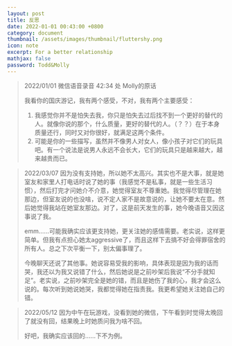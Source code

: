 ```yaml
---
layout: post
title: 反思
date: 2022-01-01 00:43:00 +0800
category: document
thumbnail: /assets/images/thumbnail/fluttershy.png
icon: note
excerpt: For a better relationship
mathjax: false
password: Todd&Molly
---
```



> 2022/01/01 微信语音录音 42:34 处 Molly的原话
> 
> 我看你的国庆游记，我有两个感受，不对，我有两个主要感受：
> 
> 1. 我感觉你并不是怕失去我，你只是怕失去过后找不到一个更好的替代的人。就像你说的那个，什么质量，更好的替代的人。（？？）在于本身质量还行，同时又对你很好，就满足这两个条件。
> 2. 可能是你的一些描写，虽然并不像男人对女人，像小孩子对它们的玩具吧。有一个说法是说男人永远不会长大，它们的玩具只是越来越大，越来越贵而已。

> 2022/03/07 因为没有支持她，所以她不太高兴。其实也不是大事，就是她室友和家里人打电话时说了她的事（我感觉不是私事，就是一些生活习惯），然后打完才问她介不介意，她觉得室友不尊重她。我觉得尽管理在她那边，但室友说的也没啥，说不定人家不是故意说的，让她不要太在意。然后她觉得我站在她室友那边。对了，这是前天发生的事，她今晚语音又因这事说了我。
>
> emm……可能我确实应该更支持她，更关注她的感情需要。老实说，这样更简单。但我有点担心她太aggressive了，而且这样下去搞不好会得罪宿舍的所有人。总之下次平衡一下，别太偏事理了。
>
> 今晚聊天还说了其他事。她说容易受我的影响，具体表现是因为我的话而哭，我还以为我又说错了什么，然后她说是之前吵架后我说“不分手就知足”。老实说，之前吵架完全是她的错，而且是她伤了我的心，我才会这么说的。每次听到她说她哭，我都觉得她在指责我。我更希望她关注她自己的错。

> 2022/05/12 因为中午在玩游戏，没看到她的微信，下午看到时觉得太晚回了就没有回，结果晚上时她质问我为啥不回。
>
> 好吧，我确实应该回的……下不为例。